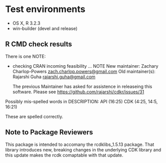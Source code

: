 # Test environments
* OS X, R 3.2.3
* win-builder (devel and release)

## R CMD check results

There is one NOTE:

* checking CRAN incoming feasibility ... NOTE
  New maintainer:
    Zachary Charlop-Powers <zach.charlop.powers@gmail.com>
  Old maintainer(s):
    Rajarshi Guha <rajarshi.guha@gmail.com>
    
  The previous Maintainer has asked for assistence in releaseing this software. Please
  see https://github.com/rajarshi/cdkr/issues/31

    
Possibly mis-spelled words in DESCRIPTION:
  API (16:25)
  CDK (4:25, 14:5, 16:21)
  
  These are spelled correctly.


## Note to Package Reviewers

This package is intended to accomany the rcdklibs_1.5.13 package. That library introduces new, breaking changes in the underlying CDK library and this update makes the rcdk comaptable with that  update.
